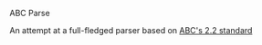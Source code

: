 ABC Parse

An attempt at a full-fledged parser based on [ABC's 2.2 standard](https://abcnotation.com/wiki/abc:standard:v2.2)
